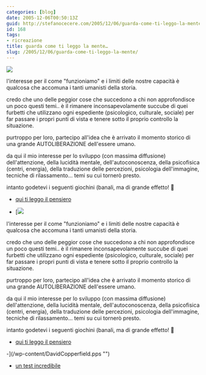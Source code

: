 ```yaml
---
categories: [blog]
date: 2005-12-06T00:50:13Z
guid: http://stefanocecere.com/2005/12/06/guarda-come-ti-leggo-la-mente/
id: 168
tags:
- ricreazione
title: guarda come ti leggo la mente…
slug: /2005/12/06/guarda-come-ti-leggo-la-mente/
---
```


![](/wp-content/lettura_del_pensiero.jpg)

l'interesse per il come "funzioniamo" e i limiti delle nostre capacità è qualcosa che accomuna i tanti umanisti della storia.

credo che uno delle peggior cose che succedono a chi non approfondisce un poco questi temi.. è il rimanere inconsapevolamente succube di quei furbetti che utilizzano ogni espediente (psicologico, culturale, sociale) per far passare i propri punti di vista e tenere sotto il proprio controllo la situazione.

purtroppo per loro, partecipo all'idea che è arrivato il momento storico di una grande AUTOLIBERAZIONE dell'essere umano.
  
da qui il mio interesse per lo sviluppo (con massima diffusione) dell'attenzione, della lucidità mentale, dell'autoconoscenza, della psicofisica (centri, energia), della traduzione delle percezioni, psicologia dell'immagine, tecniche di rilassamento… temi su cui tornerò presto.

intanto godetevi i seguenti giochini (banali, ma di grande effetto! 🙂

- <a href='/wp-content/lettura_pensiero.html' title='' target='_blank'>qui ti leggo il pensiero</a>
  
- [![](/wp-content/lettura_del_pensiero.jpg)

l'interesse per il come "funzioniamo" e i limiti delle nostre capacità è qualcosa che accomuna i tanti umanisti della storia.

credo che uno delle peggior cose che succedono a chi non approfondisce un poco questi temi.. è il rimanere inconsapevolamente succube di quei furbetti che utilizzano ogni espediente (psicologico, culturale, sociale) per far passare i propri punti di vista e tenere sotto il proprio controllo la situazione.

purtroppo per loro, partecipo all'idea che è arrivato il momento storico di una grande AUTOLIBERAZIONE dell'essere umano.
  
da qui il mio interesse per lo sviluppo (con massima diffusione) dell'attenzione, della lucidità mentale, dell'autoconoscenza, della psicofisica (centri, energia), della traduzione delle percezioni, psicologia dell'immagine, tecniche di rilassamento… temi su cui tornerò presto.

intanto godetevi i seguenti giochini (banali, ma di grande effetto! 🙂

- <a href='/wp-content/lettura_pensiero.html' title='' target='_blank'>qui ti leggo il pensiero</a>
  
-](/wp-content/DavidCopperfield.pps "") 
  
- <a href="http://www.ilfannullone.it/articolo/un-test-incredibile/22/" target='_blank'>un test incredibile</a>